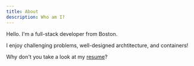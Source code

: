 ```yaml
---
title: About
description: Who am I?
---
```


Hello. I'm a full-stack developer from Boston.

I enjoy challenging problems, well-designed archtitecture, and containers!

Why don't you take a look at my [resume](https://docs.google.com/document/d/1llvKvzz8P6FbU1bLYreTmF4s0JDI6hF0j6bN8_2rDps/edit?usp=sharing)?

